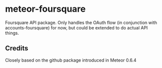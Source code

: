 meteor-foursquare
=================

Foursquare API package. Only handles the OAuth flow (in conjunction with accounts-foursquare) for now, but could be extended to do actual API things.

## Credits

Closely based on the github package introduced in Meteor 0.6.4

